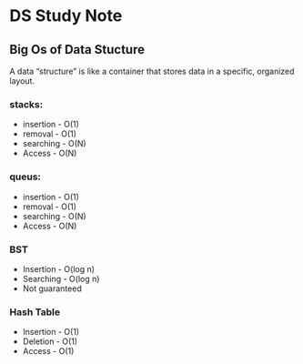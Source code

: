 # DS Study Note

## Big Os of Data Stucture
A data “structure” is like a container that stores data in a specific, organized layout. 

### stacks:
- insertion - O(1)
- removal - O(1)
- searching - O(N)
- Access - O(N)

### queus:
- insertion - O(1)
- removal - O(1)
- searching - O(N)
- Access - O(N)


### BST
- Insertion - O(log n)
- Searching - O(log n)
- Not guaranteed

### Hash Table
- Insertion - O(1)
- Deletion - O(1)
- Access - O(1)
